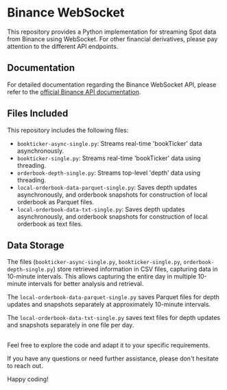 # Binance WebSocket

This repository provides a Python implementation for streaming Spot data from Binance using WebSocket. For other financial derivatives, please pay attention to the different API endpoints.

## Documentation

For detailed documentation regarding the Binance WebSocket API, please refer to the [official Binance API documentation](https://binance-docs.github.io/apidocs/spot/en/#introduction).

## Files Included

This repository includes the following files:

- `bookticker-async-single.py`: Streams real-time 'bookTicker' data asynchronously.
- `bookticker-single.py`: Streams real-time 'bookTicker' data using threading.
- `orderbook-depth-single.py`: Streams top-level 'depth' data using threading.
- `local-orderbook-data-parquet-single.py`: Saves depth updates asynchronously, and orderbook snapshots for construction of local orderbook as Parquet files.
- `local-orderbook-data-txt-single.py`: Saves depth updates asynchronously, and orderbook snapshots for construction of local orderbook as text files.

## Data Storage

The files (`bookticker-async-single.py`, `bookticker-single.py`, `orderbook-depth-single.py`) store retrieved information in CSV files, capturing data in 10-minute intervals. This allows capturing the entire day in multiple 10-minute intervals for better analysis and retrieval.

The `local-orderbook-data-parquet-single.py` saves Parquet files for depth updates and snapshots separately at approximately 10-minute intervals.

The `local-orderbook-data-txt-single.py` saves text files for depth updates and snapshots separately in one file per day.

##


Feel free to explore the code and adapt it to your specific requirements.

If you have any questions or need further assistance, please don't hesitate to reach out.

Happy coding!
